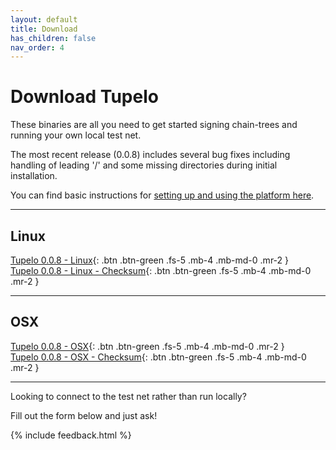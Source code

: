 ```yaml
---
layout: default
title: Download
has_children: false
nav_order: 4
---
```


# Download Tupelo

These binaries are all you need to get started signing chain-trees and running
your own local test net.

The most recent release (0.0.8) includes several bug fixes including handling of
leading '/' and some missing directories during initial installation.

You can find basic instructions for
[setting up and using the platform here](tutorials/rpc_server).

***

## Linux

[Tupelo 0.0.8 - Linux](tutorials/download/tupelo-v0.0.8-linux-amd64){: .btn .btn-green .fs-5 .mb-4 .mb-md-0 .mr-2 }  
[Tupelo 0.0.8 - Linux - Checksum](tutorials/download/tupelo-v0.0.8-linux-amd64-checksum.txt){: .btn .btn-green .fs-5 .mb-4 .mb-md-0 .mr-2 }

***

## OSX

[Tupelo 0.0.8 - OSX](tutorials/download/tupelo-v0.0.8-darwin-amd64){: .btn .btn-green .fs-5 .mb-4 .mb-md-0 .mr-2 }  
[Tupelo 0.0.8 - OSX - Checksum](tutorials/download/tupelo-v0.0.8-darwin-amd64-checksum.txt){: .btn .btn-green .fs-5 .mb-4 .mb-md-0 .mr-2 }

***

Looking to connect to the test net rather than run locally?  

Fill out the form below and just ask!    

{% include feedback.html %}
